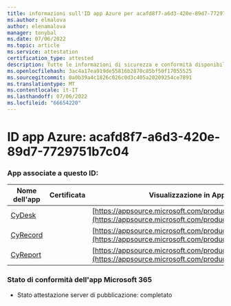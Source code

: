 ```yaml
---
title: informazioni sull'ID app Azure per acafd8f7-a6d3-420e-89d7-7729751b7c04
ms.author: elmalova
author: elenamalova
manager: tonybal
ms.date: 07/06/2022
ms.topic: article
ms.service: attestation
certification_type: attested
description: Tutte le informazioni di sicurezza e conformità disponibili per acafd8f7-a6d3-420e-89d7-7729751b7c04.
ms.openlocfilehash: 3ac4a17ea919de55816b2870c85bf50f17055525
ms.sourcegitcommit: 0a0b39a4c1826c026c0d3c405a20209254ce7891
ms.translationtype: MT
ms.contentlocale: it-IT
ms.lasthandoff: 07/06/2022
ms.locfileid: "66654220"
---
```

# <a name="azure-app-id-acafd8f7-a6d3-420e-89d7-7729751b7c04"></a>ID app Azure: acafd8f7-a6d3-420e-89d7-7729751b7c04


### <a name="apps-associated-with-this-id"></a>App associate a questo ID:
| **Nome dell'app** | **Certificata** | **Visualizzazione in AppSource** |
|--------------|---------------|-----------------------|
| [CyDesk](../forward/WA200004281.md) |  | [https://appsource.microsoft.com/product/office/WA200004281](https://appsource.microsoft.com/product/office/WA200004281) |
| [CyRecord](../forward/WA200004280.md) |  | [https://appsource.microsoft.com/product/office/WA200004280](https://appsource.microsoft.com/product/office/WA200004280) |
| [CyReport](../forward/WA200004272.md) |  | [https://appsource.microsoft.com/product/office/WA200004272](https://appsource.microsoft.com/product/office/WA200004272) |

### <a name="microsoft-365-app-compliance-status"></a>Stato di conformità dell'app Microsoft 365
- Stato attestazione server di pubblicazione: completato
